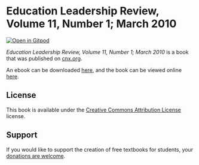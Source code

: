 # Education Leadership Review, Volume 11, Number 1; March 2010

[![Open in Gitpod](https://gitpod.io/button/open-in-gitpod.svg)](https://gitpod.io/from-referrer/)

_Education Leadership Review, Volume 11, Number 1; March 2010_ is a book that was published on [cnx.org](https://cnx.org/).

An ebook can be downloaded [here](https://github.com/cnx-user-books/cnxbook-education-leadership-review-volume-11-number-1-march-2010/releases/latest), and the book can be viewed online [here](https://github.com/cnx-user-books/cnxbook-education-leadership-review-volume-11-number-1-march-2010/releases/latest).

## License
This book is available under the [Creative Commons Attribution License](./LICENSE) license.

## Support
If you would like to support the creation of free textbooks for students, your [donations are welcome](https://riceconnect.rice.edu/donation/support-openstax-banner).
